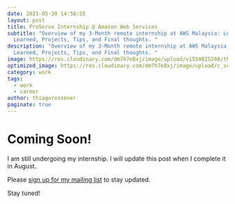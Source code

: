 ```yaml
---
date: 2021-05-30 14:58:55
layout: post
title: ProServe Internship @ Amazon Web Services
subtitle: "Overview of my 3-Month remote internship at AWS Malaysia: Lessons
  Learned, Projects, Tips, and Final thoughts. "
description: "Overview of my 3-Month remote internship at AWS Malaysia: Lessons
  Learned, Projects, Tips, and Final thoughts. "
image: https://res.cloudinary.com/dm7h7e8xj/image/upload/v1559825288/theme17_nlndhx.jpg
optimized_image: https://res.cloudinary.com/dm7h7e8xj/image/upload/c_scale,w_380/v1559825288/theme17_nlndhx.jpg
category: work
tags:
  - work
  - career
author: thiagorossener
paginate: true
---
```

# Coming Soon!

I am still undergoing my internship. I will update this post when I complete it in August. 

Please [sign up for my mailing list](https://meinlee.netlify.app/contact/) to stay updated.

Stay tuned!